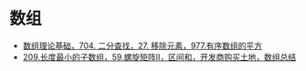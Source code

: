 # 数组 

-  [数组理论基础，704. 二分查找，27. 移除元素，977.有序数组的平方](ALGORITHMNOTES/Array(1).md)
-  [209.长度最小的子数组，59.螺旋矩阵II，区间和，开发商购买土地，数组总结](ALGORITHMNOTES/Array(2).md)
